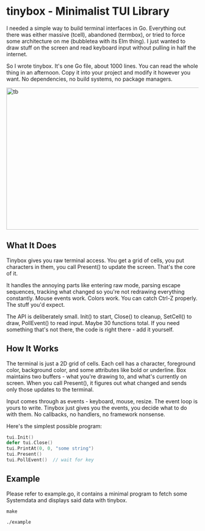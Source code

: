 # tinybox - Minimalist TUI Library

I needed a simple way to build terminal interfaces in Go. Everything out there was either massive (tcell), abandoned (termbox), or tried to force some architecture on me (bubbletea with its Elm thing). I just wanted to draw stuff on the screen and read keyboard input without pulling in half the internet.

So I wrote tinybox. It's one Go file, about 1000 lines. You can read the whole thing in an afternoon. Copy it into your project and modify it however you want. No dependencies, no build systems, no package managers.

<img width="1278" height="372" alt="tb" src="https://github.com/user-attachments/assets/f2f2ea78-cbbb-49b9-a4e8-76ae04b259de" />

## What It Does

Tinybox gives you raw terminal access. You get a grid of cells, you put characters in them, you call Present() to update the screen. That's the core of it. 

It handles the annoying parts like entering raw mode, parsing escape sequences, tracking what changed so you're not redrawing everything constantly. Mouse events work. Colors work. You can catch Ctrl-Z properly. The stuff you'd expect.

The API is deliberately small. Init() to start, Close() to cleanup, SetCell() to draw, PollEvent() to read input. Maybe 30 functions total. If you need something that's not there, the code is right there - add it yourself.

## How It Works

The terminal is just a 2D grid of cells. Each cell has a character, foreground color, background color, and some attributes like bold or underline. Box maintains two buffers - what you're drawing to, and what's currently on screen. When you call Present(), it figures out what changed and sends only those updates to the terminal.

Input comes through as events - keyboard, mouse, resize. The event loop is yours to write. Tinybox just gives you the events, you decide what to do with them. No callbacks, no handlers, no framework nonsense.

Here's the simplest possible program:

```go
tui.Init()
defer tui.Close()
tui.PrintAt(0, 0, "some string")
tui.Present()
tui.PollEvent()  // wait for key
```

## Example

Please refer to example.go, it contains a minimal program to fetch some Systemdata and displays said data with tinybox.

```
make
```
```
./example
```
